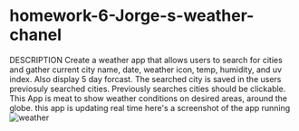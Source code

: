 # homework-6-Jorge-s-weather-chanel
DESCRIPTION Create a weather app that allows users to search for cities and gather current city name, date, weather icon, temp, humidity, and uv index. Also display 5 day forcast. The searched city is saved in the users previosuly searched cities. Previously searches cities should be clickable.
This App is meat to show weather conditions on desired areas, around the globe.
this app is updating real time
here's a screenshot of the app running
![weather](https://user-images.githubusercontent.com/93216310/146134367-26689a78-891f-4a2f-b340-1f9c51debade.png)
